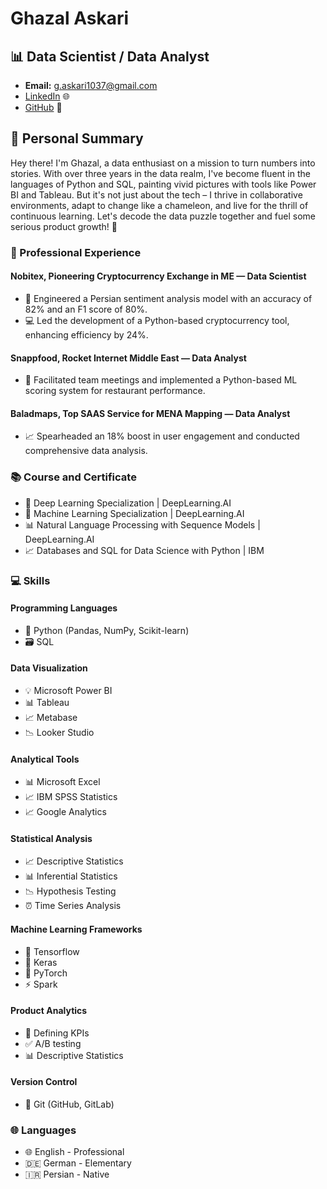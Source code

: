 # Ghazal Askari
## 📊 Data Scientist / Data Analyst
- **Email:** g.askari1037@gmail.com
- [LinkedIn](https://www.linkedin.com/in/ghazal-askari/) 🌐
- [GitHub](https://github.com/ghaskari) 🔗

## 🌟 Personal Summary
Hey there! I'm Ghazal, a data enthusiast on a mission to turn numbers into stories. With over three years in the data realm, I've become fluent in the languages of Python and SQL, painting vivid pictures with tools like Power BI and Tableau. But it's not just about the tech – I thrive in collaborative environments, adapt to change like a chameleon, and live for the thrill of continuous learning. Let's decode the data puzzle together and fuel some serious product growth! 🚀


### 💼 Professional Experience

#### Nobitex, Pioneering Cryptocurrency Exchange in ME — Data Scientist 
- 🚀 Engineered a Persian sentiment analysis model with an accuracy of 82% and an F1 score of 80%.
- 💻 Led the development of a Python-based cryptocurrency tool, enhancing efficiency by 24%.

#### Snappfood, Rocket Internet Middle East — Data Analyst
- 🤝 Facilitated team meetings and implemented a Python-based ML scoring system for restaurant performance.

#### Baladmaps, Top SAAS Service for MENA Mapping — Data Analyst
- 📈 Spearheaded an 18% boost in user engagement and conducted comprehensive data analysis.


### 📚 Course and Certificate
- 🧠 Deep Learning Specialization | DeepLearning.AI
- 🤖 Machine Learning Specialization | DeepLearning.AI
- 📊 Natural Language Processing with Sequence Models | DeepLearning.AI
- 📈 Databases and SQL for Data Science with Python | IBM

### 💻 Skills
#### Programming Languages
- 🐍 Python (Pandas, NumPy, Scikit-learn)
- 🗃️ SQL 

#### Data Visualization
- 💡 Microsoft Power BI 
- 📊 Tableau 
- 📈 Metabase 
- 📉 Looker Studio

#### Analytical Tools
- 📊 Microsoft Excel 
- 📈 IBM SPSS Statistics 
- 📈 Google Analytics 

#### Statistical Analysis
- 📈 Descriptive Statistics 
- 📊 Inferential Statistics 
- 📉 Hypothesis Testing 
- ⏰ Time Series Analysis 

#### Machine Learning Frameworks
- 🧠 Tensorflow 
- 🧠 Keras 
- 🧠 PyTorch  
- ⚡ Spark 

#### Product Analytics 
- 🎯 Defining KPIs 
- ✅ A/B testing 
- 📊 Descriptive Statistics   

#### Version Control
- 🔄 Git (GitHub, GitLab)

### 🌐 Languages
- 🌐 English - Professional 
- 🇩🇪 German - Elementary
- 🇮🇷 Persian - Native
